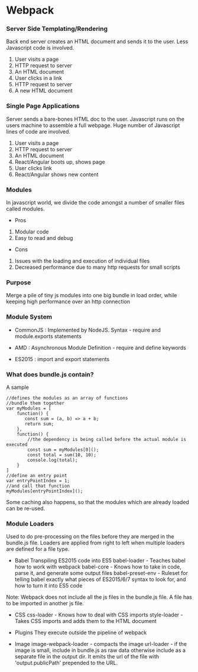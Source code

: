 # Webpack

### Server Side Templating/Rendering
Back end server creates an HTML document and sends it to the user. Less Javascript code is involved.

1. User visits a page
1. HTTP request to server
1. An HTML document
1. User clicks in a link
1. HTTP request to server
1. A new HTML document

### Single Page Applications
Server sends a bare-bones HTML doc to the user. Javascript runs on the users machine to assemble a full webpage. Huge number of Javascript lines of code are involved.

1. User visits a page
1. HTTP request to server
1. An HTML document
1. React/Angular boots up, shows page
1. User clicks link
1. React/Angular shows new content

### Modules
In javascript world, we divide the code amongst a number of smaller files called modules.

- Pros
1. Modular code
1. Easy to read and debug

- Cons
1. Issues with the loading and execution of individual files
1. Decreased performance due to many http requests for small scripts

### Purpose
Merge a pile of tiny js modules into one big bundle in load order, while keeping high performance over an http connection

### Module System

- CommonJS :
Implemented by NodeJS. Syntax - require and module.exports statements

- AMD : 
Asynchronous Module Definition - require and define keywords

- ES2015 : 
import and export statements

### What does bundle.js contain?
A sample

```
//defines the modules as an array of functions
//bundle them together
var myModules = [
    function() {
       const sum = (a, b) => a + b;
       return sum;
    },
    function() {
        //the dependency is being called before the actual module is executed
        const sum = myModules[0]();
        const total = sum(10, 10);
        console.log(total);
    }
]
//define an entry point
var entryPointIndex = 1;
//and call that function
myModules[entryPointIndex]();
```

Some caching also happens, so that the modules which are already loaded can be re-used.

### Module Loaders
Used to do pre-processing on the files before they are merged in the bundle.js file. Loaders are applied from right 
to left when multiple loaders are defined for a file type.

- Babel
Transpiling ES2015 code into ES5
babel-loader - Teaches babel how to work with webpack
babel-core - Knows how to take in code, parse it, and generate some output files
babel-preset-env - Ruleset for telling babel exactly what pieces of ES2015/6/7 syntax to look for, and how to turn it
into ES5 code

Note: Webpack does not include all the js files in the bundle.js file. A file has to be imported in another js file.

- CSS
css-loader - Knows how to deal with CSS imports
style-loader - Takes CSS imports and adds them to the HTML document

- Plugins
They execute outside the pipeline of webpack

- Image
image-webpack-loader - compacts the image
url-loader - if the image is small, include in bundle.js as raw data otherwise include as a separate file in the output
dir. It emits the url of the file with 'output.publicPath' prepended to the URL.